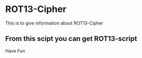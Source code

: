 # ROT13-Cipher
This is to give information about ROT13-Cipher

## From this scipt you can get ROT13-script
Have Fun
